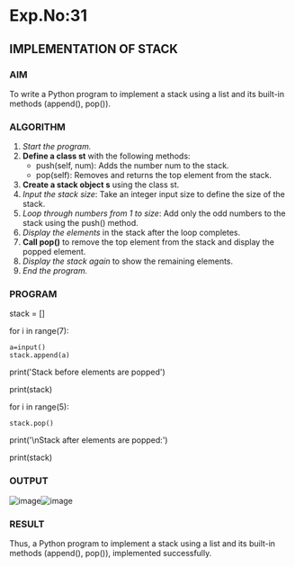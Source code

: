 # Exp.No:31  
## IMPLEMENTATION OF STACK

### AIM  
To write a Python program to implement a stack using a list and its built-in methods (append(), pop()).


### ALGORITHM

1. *Start the program.*
2. **Define a class st** with the following methods:
   - push(self, num): Adds the number num to the stack.
   - pop(self): Removes and returns the top element from the stack.
3. **Create a stack object s** using the class st.
4. *Input the stack size*: Take an integer input size to define the size of the stack.
5. *Loop through numbers from 1 to size*: Add only the odd numbers to the stack using the push() method.
6. *Display the elements* in the stack after the loop completes.
7. **Call pop()** to remove the top element from the stack and display the popped element.
8. *Display the stack again* to show the remaining elements.
9. *End the program.*


### PROGRAM
stack = []

for i in range(7):

    a=input()
    stack.append(a)

print('Stack before elements are popped')

print(stack)

for i in range(5):

    stack.pop()


print('\nStack after elements are popped:')

print(stack)

### OUTPUT
![image](https://github.com/user-attachments/assets/87979bf4-b698-4c99-b00b-b9f35355297c)![image](https://github.com/user-attachments/assets/174f0602-1fd2-464a-8bfb-d5eca2b0e237)

### RESULT
Thus, a Python program to implement a stack using a list and its built-in methods (append(), pop()), implemented successfully.
